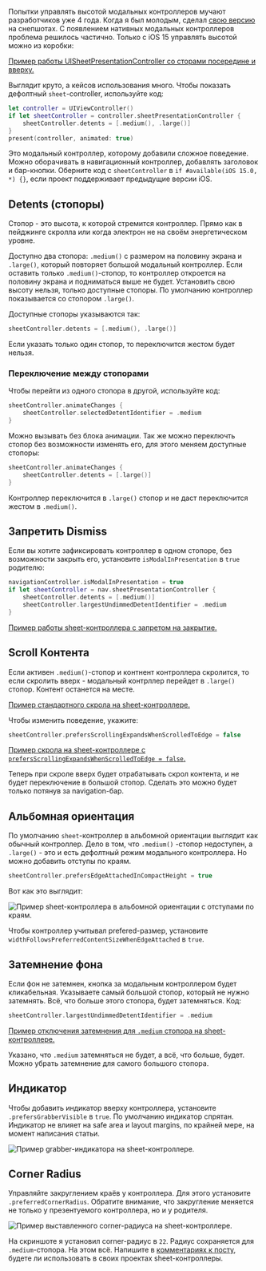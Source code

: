 Попытки управлять высотой модальных контроллеров мучают разработчиков уже 4 года. Когда я был молодым, сделал [свою версию](https://github.com/ivanvorobei/SPStorkController) на снепшотах. C появлением нативных модальных контроллеров проблема решилось частично. Только с iOS 15 управлять высотой можно из коробки:

[Пример работы UISheetPresentationController со сторами посередине и вверху.](https://cdn.sparrowcode.io/tutorials/uisheetpresentationcontroller/header.mov)

Выглядит круто, а кейсов использования много. Чтобы показать дефолтный `sheet`-controller, используйте код:

```swift
let controller = UIViewController()
if let sheetController = controller.sheetPresentationController {
    sheetController.detents = [.medium(), .large()]
}
present(controller, animated: true)
```

Это модальный контроллер, которому добавили сложное поведение. Можно оборачивать в навигационный контроллер, добавлять заголовок и бар-кнопки. Оберните код с `sheetController` в `if #available(iOS 15.0, *) {}`, если проект поддерживает предыдущие версии iOS.

## Detents (стопоры)

Стопор - это высота, к которой стремится контроллер. Прямо как в пейджинге скролла или когда электрон не на своём энергетическом уровне.

Доступно два стопора: `.medium()` с размером на половину экрана и `.large()`, который повторяет большой модальный контроллер. Если оставить только `.medium()`-стопор, то контроллер откроется на половину экрана и подниматься выше не будет. Установить свою высоту нельзя, только доступные стопоры. По умолчанию контроллер показывается со стопором `.large()`.

Доступные стопоры указываются так:

```swift
sheetController.detents = [.medium(), .large()]
```

Если указать только один стопор, то переключится жестом будет нельзя.

### Переключение между стопорами

Чтобы перейти из одного стопора в другой, используйте код:

```swift
sheetController.animateChanges {
    sheetController.selectedDetentIdentifier = .medium
}
```

Можно вызывать без блока анимации. Так же можно переключть стопор без возможности изменять его, для этого меняем доступные стопоры:

```swift
sheetController.animateChanges {
    sheetController.detents = [.large()]
}
```

Контроллер переключится в `.large()` стопор и не даст переключится жестом в `.medium()`.

## Запретить Dismiss

Если вы хотите зафиксировать контроллер в одном стопоре, без возможности закрыть его, установите `isModalInPresentation` в `true` родителю:

```swift
navigationController.isModalInPresentation = true
if let sheetController = nav.sheetPresentationController {
    sheetController.detents = [.medium()]
    sheetController.largestUndimmedDetentIdentifier = .medium
}
```

[Пример работы sheet-контроллера с запретом на закрытие.](https://cdn.sparrowcode.io/tutorials/uisheetpresentationcontroller/prevent-dismiss.mov)

## Scroll Контента

Если активен `.medium()`-стопор и контнент контроллера скролится, то если скролить вверх - модальный контрллер перейдет в `.large()` стопор. Контент останется на месте.

[Пример стандартного скрола на sheet-контроллере.](https://cdn.sparrowcode.io/tutorials/uisheetpresentationcontroller/scrolling-expands-true.mov)

Чтобы изменить поведение, укажите:

```swift
sheetController.prefersScrollingExpandsWhenScrolledToEdge = false
```

[Пример скрола на sheet-контроллере с `prefersScrollingExpandsWhenScrolledToEdge = false`.](https://cdn.sparrowcode.io/tutorials/uisheetpresentationcontroller/scrolling-expands-false.mov)

Теперь при скроле вверх будет отрабатывать скрол контента, и не будет переключение в большой стопор. Сделать это можно будет только потянув за navigation-бар.

## Альбомная ориентация

По умолчанию `sheet`-контроллер в альбомной ориентации выглядит как обычный контроллер. Дело в том, что `.medium()` -стопор недоступен, а `.large()` - это и есть дефолтный режим модального контроллера. Но можно добавить отступы по краям.

```swift
sheetController.prefersEdgeAttachedInCompactHeight = true
```

Вот как это выглядит:

![Пример sheet-контроллера в альбомной ориентации с отступами по краям.](https://cdn.sparrowcode.io/tutorials/uisheetpresentationcontroller/edge-attached.png)

Чтобы контроллер учитывал prefered-размер, установите `widthFollowsPreferredContentSizeWhenEdgeAttached` в `true`.

## Затемнение фона

Если фон не затемнен, кнопка за модальным контроллером будет кликабельная. Указываете самый большой стопор, который не нужно затемнять. Всё, что больше этого стопора, будет затемняться. Код:

```swift
sheetController.largestUndimmedDetentIdentifier = .medium
```

[Пример отключения затемнения для `.medium` стопора на sheet-контроллере.](https://cdn.sparrowcode.io/tutorials/uisheetpresentationcontroller/undimmed-detent.mov)

Указано, что `.medium` затемняться не будет, а всё, что больше, будет. Можно убрать затемнение для самого большого стопора.

## Индикатор

Чтобы добавить индикатор вверху контроллера, установите `.prefersGrabberVisible` в `true`. По умолчанию индикатор спрятан. Индикатор не влияет на safe area и layout margins, по крайней мере, на момент написания статьи.

![Пример grabber-индикатора на sheet-контроллере.](https://cdn.sparrowcode.io/tutorials/uisheetpresentationcontroller/grabber.png)

## Corner Radius

Управляйте закруглением краёв у контроллера. Для этого установите `.preferredCornerRadius`. Обратите внимание, что закругление меняется не только у презентуемого контроллера, но и у родителя.

![Пример выставленного corner-радиуса на sheet-контроллере.](https://cdn.sparrowcode.io/tutorials/uisheetpresentationcontroller/corner-radius.png)

На скриншоте я установил corner-радиус в `22`. Радиус сохраняется для `.medium`-стопора. На этом всё. Напишите в [комментариях к посту](https://t.me/sparrowcode/71), будете ли использовать в своих проектах sheet-контроллеры.

